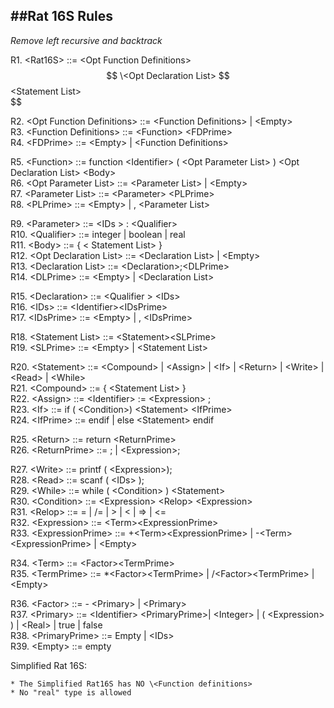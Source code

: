 ##Rat 16S Rules
----
*Remove left recursive and backtrack*


R1. \<Rat16S>  ::=  \<Opt Function Definitions>  
$$  \<Opt Declaration List>   
$$  \<Statement List>  
$$

R2. \<Opt Function Definitions> ::= \<Function Definitions> | \<Empty>   
R3. \<Function Definitions> ::= \<Function> \<FDPrime>   
R4. \<FDPrime>  ::= \<Empty> | \<Function Definitions>   

R5. \<Function> ::= function  \<Identifier>  ( \<Opt Parameter List> )  \<Opt Declaration List>  \<Body>   
R6. \<Opt Parameter List> ::=  \<Parameter List>   |  \<Empty>   
R7. \<Parameter List> ::= \<Parameter> \<PLPrime>   
R8. \<PLPrime>  ::= \<Empty> | , \<Parameter List>   

R9. \<Parameter> ::=  \<IDs > : \<Qualifier>    
R10. \<Qualifier> ::= integer   |  boolean  |  real   
R11. \<Body>  ::=  {  \< Statement List>  }   
R12. \<Opt Declaration List> ::= \<Declaration List>   | \<Empty>   
R13. \<Declaration List> ::= \<Declaration>;\<DLPrime>   
R14. \<DLPrime> ::= \<Empty> | \<Declaration List>   


R15. \<Declaration> ::=  \<Qualifier > \<IDs>                     
R16. \<IDs> ::= \<Identifier>\<IDsPrime>   
R17. \<IDsPrime> ::= \<Empty> | , \<IDsPrime>   


R18. \<Statement List> ::= \<Statement>\<SLPrime>   
R19. \<SLPrime> ::= \<Empty> | \<Statement List>   

R20. \<Statement> ::=  \<Compound> | \<Assign> | \<If> |  \<Return> | \<Write> | \<Read> | \<While>    
R21. \<Compound> ::= {  \<Statement List>  }    
R22. \<Assign> ::=   \<Identifier> := \<Expression> ;   
R23. \<If> ::= if ( \<Condition>) \<Statement> \<IfPrime>   
R24. \<IfPrime> ::= endif | else \<Statement> endif   

R25. \<Return> ::= return \<ReturnPrime>   
R26. \<ReturnPrime> ::= ; | \<Expression>;   

R27. \<Write> ::=   printf ( \<Expression>);   
R28. \<Read> ::=    scanf ( \<IDs> );   
R29. \<While> ::= while ( \<Condition>  )  \<Statement>    
R30. \<Condition> ::= \<Expression>  \<Relop>   \<Expression>   
R31. \<Relop> ::=   = |  /=  |   >   | \<   |  =>   | \<=              
R32. \<Expression> ::= \<Term>\<ExpressionPrime>   
R33. \<ExpressionPrime> ::= +\<Term>\<ExpressionPrime> | -\<Term>\<ExpressionPrime> | \<Empty>   

R34. \<Term> ::= \<Factor>\<TermPrime>   
R35. \<TermPrime>  ::= *\<Factor>\<TermPrime> | /\<Factor>\<TermPrime> | \<Empty>   


R36. \<Factor> ::= - \<Primary>   | \<Primary>   
R37. \<Primary> ::= \<Identifier> \<PrimaryPrime>| \<Integer> |    ( \<Expression> ) |  \<Real>  | true | false   
R38. \<PrimaryPrime> ::= Empty | \<IDs>   
R39. \<Empty>   ::= empty   





Simplified Rat 16S:

```
* The Simplified Rat16S has NO \<Function definitions>
* No "real" type is allowed
```

